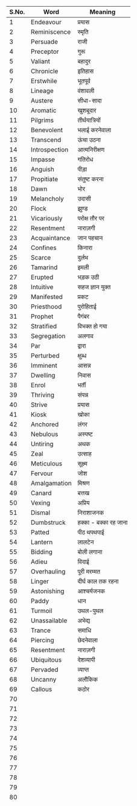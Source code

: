|S.No.|Word|Meaning|
|-|-|-|
|1|Endeavour|प्रयास|
|2|Reminiscence|स्मृति|
|3|Persuade|राजी|
|4|Preceptor|गुरू|
|5|Valiant|बहादुर|
|6|Chronicle|इतिहास|
|7|Erstwhile|भूतपूर्व|
|8|Lineage|वंशावली|
|9|Austere|सीधा-सादा|
|10|Aromatic|खुशबूदार|
|11|Pilgrims|तीर्थयात्रियों|
|12|Benevolent|भलाई करनेवाला|
|13|Transcend|ऊंचा उठना|
|14|Introspection|आत्मनिरीक्षण|
|15|Impasse|गतिरोध|
|16|Anguish|पीड़ा|
|17|Propitiate|संतुष्ट करना|
|18|Dawn|भोर|
|19|Melancholy|उदासी|
|20|Flock|झुण्ड|
|21|Vicariously|परोक्ष तौर पर|
|22|Resentment|नाराज़गी|
|23|Acquaintance|जान पहचान|
|24|Confines|किनारा|
|25|Scarce|दुर्लभ|
|26|Tamarind|इमली|
|27|Erupted|भड़क उठी|
|28|Intuitive|सहज ज्ञान युक्त|
|29|Manifested|प्रकट|
|30|Priesthood|पुरोहिताई|
|31|Prophet|पैगंबर|
|32|Stratified|विभक्त हो गया|
|33|Segregation|अलगाव|
|34|Par|द्वारा|
|35|Perturbed|क्षुब्ध|
|36|Imminent|आसन्न|
|37|Dwelling|निवास|
|38|Enrol|भर्ती|
|39|Thriving|संपन्न|
|40|Strive|प्रयास|
|41|Kiosk|खोका|
|42|Anchored|लंगर|
|43|Nebulous|अस्पष्ट|
|44|Untiring|अथक|
|45|Zeal|उत्साह|
|46|Meticulous|सूक्ष्म|
|47|Fervour|जोश|
|48|Amalgamation|मिश्रण|
|49|Canard|बत्तख|
|50|Vexing|अप्रिय|
|51|Dismal|निराशाजनक|
|52|Dumbstruck|हक्का - बक्का रह जाना|
|53|Patted|पीठ थपथपाई|
|54|Lantern|लालटेन|
|55|Bidding|बोली लगाना|
|56|Adieu|विदाई|
|57|Overhauling|पूरी मरम्मत|
|58|Linger|दीर्घ काल तक रहना|
|59|Astonishing|आश्चर्यजनक|
|60|Paddy|धान|
|61|Turmoil|उथल-पुथल|
|62|Unassailable|अभेद्य|
|63|Trance|समाधि|
|64|Piercing|छेदनेवाला|
|65|Resentment|नाराज़गी|
|66|Ubiquitous|देशव्यापी|
|67|Pervaded|व्याप्त|
|68|Uncanny|अलौकिक|
|69|Callous|कठोर|
|70|||
|71|||
|72|||
|73|||
|74|||
|75|||
|76|||
|77|||
|78|||
|79|||
|80|||
||||
||||
||||
||||
||||
||||
||||
||||
||||
||||
||||
||||
||||
||||
||||
||||
||||
||||
||||
||||
||||
||||
||||
||||
||||
||||
||||
||||
||||
||||
||||
||||
||||
||||
||||
||||
||||
||||
||||
||||
||||
||||
||||
||||
||||
||||
||||
||||
||||
||||
||||
||||
||||
||||
||||
||||
||||
||||
||||
||||
||||
||||
||||
||||
||||
||||
||||
||||
||||
||||
||||
||||
||||
||||
||||
||||
||||
||||
||||
||||
||||
||||
||||
||||
||||
||||
||||
||||
||||
||||
||||
||||
||||
||||
||||
||||
||||
||||
||||
||||
||||
||||
||||
||||
||||
||||
||||
||||
||||
||||
||||
||||
||||
||||
||||
||||
||||
||||
||||
||||
||||
||||
||||
||||
||||
||||
||||
||||
||||
||||
||||
||||
||||
||||
||||
||||
||||
||||
||||
||||
||||
||||
||||
||||
||||
||||
||||
||||
||||
||||
||||
||||
||||
||||
||||
||||
||||
||||
||||
||||
||||
||||
||||
||||
||||
||||
||||
||||
||||
||||
||||
||||
||||
||||
||||
||||
||||
||||
||||
||||
||||
||||
||||
||||
||||
||||
||||
||||
||||
||||
||||
||||
||||
||||
||||
||||
||||
||||
||||
||||
||||
||||
||||
||||
||||
||||
||||
||||
||||
||||
||||
||||
||||
||||
||||
||||
||||
||||
||||
||||
||||
||||
||||
||||
||||
||||
||||
||||
||||
||||
||||
||||
||||
||||
||||
||||
||||
||||
||||
||||
||||
||||
||||
||||
||||
||||
||||
||||
||||
||||
||||
||||
||||
||||
||||
||||
||||
||||
||||
||||
||||
||||
||||
||||
||||
||||
||||
||||
||||
||||
||||
||||
||||
||||
||||
||||
||||
||||
||||
||||
||||
||||
||||
||||
||||
||||
||||
||||
||||
||||
||||
||||
||||
||||
||||
||||
||||
||||
||||
||||
||||
||||
||||
||||
||||
||||
||||
||||
||||
||||
||||
||||
||||
||||
||||
||||
||||
||||
||||
||||
||||
||||
||||
||||
||||
||||
||||
||||
||||
||||
||||
||||
||||
||||
||||
||||
||||
||||
||||
||||
||||
||||
||||
||||
||||
||||
||||
||||
||||
||||
||||
||||
||||
||||
||||
||||
||||
||||
||||
||||
||||
||||
||||
||||
||||
||||
||||
||||
||||
||||
||||
||||
||||
||||
||||
||||
||||
||||
||||
||||
||||
||||
||||
||||
||||
||||
||||
||||
||||
||||
||||
||||
||||
||||
||||
||||
||||
||||
||||
||||
||||
||||
||||
||||
||||
||||
||||
||||
||||
||||
||||
||||
||||
||||
||||
||||
||||
||||
||||
||||
||||
||||
||||
||||
||||
||||
||||
||||
||||
||||
||||
||||
||||
||||
||||
||||
||||
||||
||||
||||
||||
||||
||||
||||
||||
||||
||||
||||
||||
||||
||||
||||
||||
||||
||||
||||
||||
||||
||||
||||
||||
||||
||||
||||
||||
||||
||||
||||
||||
||||
||||
||||
||||
||||
||||
||||
||||
||||
||||
||||
||||
||||
||||
||||
||||
||||
||||
||||
||||
||||
||||
||||
||||
||||
||||
||||
||||
||||
||||
||||
||||
||||
||||
||||
||||
||||
||||
||||
||||
||||
||||
||||
||||
||||
||||
||||
||||
||||
||||
||||
||||
||||
||||
||||
||||
||||
||||
||||
||||
||||
||||
||||
||||
||||
||||
||||
||||
||||
||||
||||
||||
||||
||||
||||
||||
||||
||||
||||
||||
||||
||||
||||
||||
||||
||||
||||
||||
||||
||||
||||
||||
||||
||||
||||
||||
||||
||||
||||
||||
||||
||||
||||
||||
||||
||||
||||
||||
||||
||||
||||
||||
||||
||||
||||
||||
||||
||||
||||
||||
||||
||||
||||
||||
||||
||||
||||
||||
||||
||||
||||
||||



